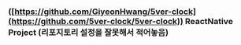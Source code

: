### ([https://github.com/GiyeonHwang/5ver-clock](https://github.com/5ver-clock/5ver-clock)) ReactNative Project (리포지토리 설정을 잘못해서 적어놓음)
<!--
**pshhhhhhhhhh/pshhhhhhhhhh** is a ✨ _special_ ✨ repository because its `README.md` (this file) appears on your GitHub profile.

Here are some ideas to get you started:

- 🔭 I’m currently working on ...
- 🌱 I’m currently learning ...
- 👯 I’m looking to collaborate on ...
- 🤔 I’m looking for help with ...
- 💬 Ask me about ...
- 📫 How to reach me: ...
- 😄 Pronouns: ...
- ⚡ Fun fact: ...
-->
